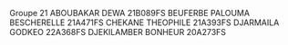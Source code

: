 Groupe 21
ABOUBAKAR DEWA 21B089FS
BEUFERBE PALOUMA BESCHERELLE 21A471FS
CHEKANE THEOPHILE 21A393FS
DJARMAILA GODKEO 22A368FS
DJEKILAMBER BONHEUR 20A273FS
